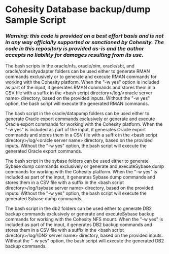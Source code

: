 # Cohesity Database backup/dump Sample Script
### ***Warning: this code is provided on a best effort basis and is not in any way officially supported or sanctioned by Cohesity. The code in this repository is provided as-is and the author accepts no liability for damages resulting from its use.***

The bash scripts in the oracle/nfs, oracle/oim, oracle/sbt, and oracle/cohesityadapter folders can be used either to generate RMAN commands exclusively or to generate and execute RMAN commands for working with the Cohesity platform. When the "\-w yes" option is included as part of the input, it generates RMAN commands and stores them in a CSV file with a suffix in the \<bash script directory\>/log/\<oracle server name\> directory, based on the provided inputs. Without the "\-w yes" option, the bash script will execute the generated RMAN commands.

The bash script in the oracle/datapump folders can be used either to generate Oracle export commands exclusively or generate and execute Oracle export commands for working with the Cohesity platform. When the "\-w yes" is included as part of the input, it generates Oracle export commands and stores them in a CSV file with a suffix in the \<bash script directory\>/log/\<oracle server name\> directory, based on the provided inputs. Without the "\-w yes" option, the bash script will execute the generated Oracle export commands. 

The bash script in the sybase folders can be used either to generate Sybase dump commands exclusively  or generate and executeSybase dump commands for working with the Cohesity platform. When the "\-w yes" is included as part of the input, it generates Sybase dump commands and stores them in a CSV file with a suffix in the \<bash script directory\>/log/\sybase server name\> directory, based on the provided inputs. Without the "\-w yes" option, the bash script will execute the generated Sybase dump commands. 

The bash script in the db2 folders can be used either to generate DB2 backup commands exclusively  or generate and executeSybase backup commands for working with the Cohesity NFS mount. When the "\-w yes" is included as part of the input, it generates DB2 backup commands and stores them in a CSV file with a suffix in the \<bash script directory\>/log/\DN2 server name\> directory, based on the provided inputs. Without the "\-w yes" option, the bash script will execute the generated DB2 backup commands. 


